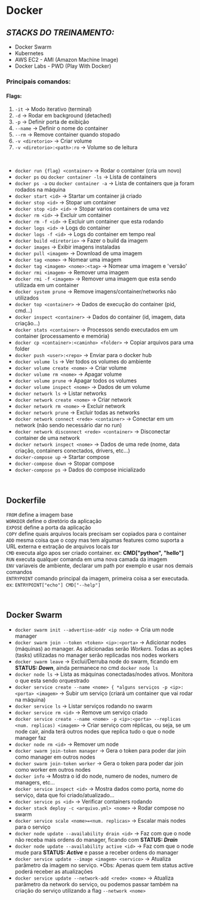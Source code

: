 # Docker 

## _STACKS DO TREINAMENTO:_
- Docker Swarm 
- Kubernetes
- AWS EC2 - AMI (Amazon Machine Image)
- Docker Labs - PWD (Play With Docker)

### Principais comandos:

#### Flags:
1. `-it` -> Modo iterativo (terminal)
2. `-d` -> Rodar em background (detached)
3. `-p` -> Definir porta de exibição
4. `--name` -> Definir o nome do container
5. `--rm` -> Remove container quando stopado
6. `-v <diretorio>` -> Criar volume
7. `-v <diretorio>:<path>:ro` -> Volume so de leitura

<br>

- `docker run {flag} <container>` -> Rodar o container (cria um novo)
- `docker ps` ou `docker container -ls` -> Lista de containers
- `docker ps -a` ou `docker container -a` -> Lista de containers que ja foram rodados na máquina
- `docker start <id>` -> Startar um container já criado
- `docker stop <id>` -> Stopar um container
- `docker stop <id> <id>` -> Stopar varios containers de uma vez
- `docker rm <id>` -> Excluir um container
- `docker rm -f <id>` -> Excluir um container que esta rodando
- `docker logs <id>` -> Logs do container
- `docker logs -f <id>` -> Logs do container em tempo real
- `docker build <diretorio>` -> Fazer o build da imagem
- `docker images` -> Exibir imagens instaladas
- `docker pull <imagem>` -> Download de uma imagem
- `docker tag <nome>` -> Nomear uma imagem
- `docker tag <imagem> <nome>:<tag>` -> Nomear uma imagem e 'versão'
- `docker rmi <imagem>` -> Remover uma imagem
- `docker rmi -f <imagem>` -> Remover uma imagem que esta sendo utilizada em um container
- `docker system prune` -> Remove imagens/container/networks não utilizados
- `docker top <container>` -> Dados de execução do container (pid, cmd...)
- `docker inspect <container>` -> Dados do container (id, imagem, data criação...)
- `docker stats <container>` -> Processos sendo executados em um container (processamento e memória) 
- `docker cp <container>:<caminho> <folder>` -> Copiar arquivos para uma folder
- `docker push <user>:<repo>` -> Enviar para o docker hub
- `docker volume ls` -> Ver todos os volumes do ambiente
- `docker volume create <nome>` -> Criar volume
- `docker volume rm <nome>` -> Apagar volume
- `docker volume prune` -> Apagar todos os volumes
- `docker volume inspect <nome>` -> Dados de um volume
- `docker network ls` -> Listar networks
- `docker network create <nome>` -> Criar network
- `docker network rm <nome>` -> Excluir network
- `docker network prune` -> Excluir todas as networks
- `docker network connect <rede> <container>` -> Conectar em um network (não sendo necessário dar no run)
- `docker network disconnect <rede> <container>` -> Disconectar container de uma network
- `docker network inspect <nome>` -> Dados de uma rede (nome, data criação, containers conectados, drivers, etc...)
- `docker-compose up` -> Startar compose
- `docker-compose down` -> Stopar compose
- `docker-compose ps` -> Dados do compose inicializado

<br>

## Dockerfile 

`FROM` define a imagem base <br>
`WORKDIR` define o diretório da aplicação <br>
`EXPOSE` define a porta da aplicação <br>
`COPY` define quais arquivos locais precisam ser copiados para o container <br>
`ADD` mesma coisa que o copy mas tem algumas features como suporta a URL externa e extração de arquivos locais *tar* <br>
`CMD` executa algo apos ser criado container. ex: **CMD["python", "hello"]** <br>
`RUN` executa qualquer comanda em uma nova camada da imagem <br>
`ENV` variaveis de ambiente, declarar um path por exemplo e usar nos demais comandos <br>
`ENTRYPOINT` comando principal da imagem, primeira coisa a ser executada. ex: `ENTRYPOINT["echo"] CMD["--help"] ` <br>

<br>

## Docker Swarm

- `docker swarm init --advertise-addr <ip node>` -> Cria um node manager
- `docker swarm join --token <token> <ip>:<porta>` -> Adicionar nodes (máquinas) ao manager. As adicionadas serão _Workers_. Todas as ações (tasks) utilizadas no manager serão replicadas nos nodes workers
- `docker swarm leave` -> Exclui/Derruba node do swarm, ficando em **STATUS: _Down_**, ainda permanece no cmd `docker node ls` 
- `docker node ls` -> Lista as máquinas conectadas/nodes ativos. Monitora o que esta sendo orquestrado
- `docker service create --name <nome> { *alguns serviços -p <ip>:<porta> <imagem>` -> Subir um serviço (criará um container que vai rodar na máquina)
- `docker service ls` -> Listar serviços rodando no swarm
- `docker service rm <id>` -> Remove um serviço criado
- `docker service create --name <nome> -p <ip>:<porta> --replicas <num. replicas) <imagem>` -> Criar serviço com réplicas, ou seja, se um node cair, ainda terá outros nodes que replica tudo o que o node manager faz
- `docker node rm <id>` -> Remover um node
- `docker swarm join-token manager` -> Gera o token para poder dar join como manager em outros nodes
- `docker swarm join-token worker` -> Gera o token para poder dar join como worker em outros nodes
- `docker info` -> Mostra o id do node, numero de nodes, numero de managers, etc...
- `docker service inspect <id>` -> Mostra dados como porta, nome do serviço, data que foi criado/atualizado...
- `docker service ps <id>` -> Verificar containers rodando
- `docker stack deploy -c <arquivo.yml> <nome>` -> Rodar compose no swarm
- `docker service scale <nome>=<num. replicas>` -> Escalar mais nodes para o serviço
- `docker node update --availability drain <id>` -> Faz com que o node não receba mais ordens do manager, ficando com **STATUS: _Drain_**
- `docker node update --availability active <id>` -> Faz com que o node mude para **STATUS: _Active_** e passe a receber ordens do manager
- `docker service update --image <imagem> <servico>` -> Atualiza parâmetro da imagem no serviço. *Obs: Apenas quem tem status active poderá receber as atualizações
- `docker service update --network-add <rede> <nome>` -> Atualiza parâmetro da network do serviço, ou podemos passar também na criação do serviço utilizando a flag `--network <nome>`
